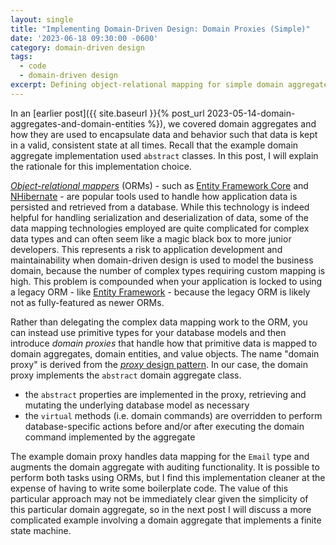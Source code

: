 ```yaml
---
layout: single
title: "Implementing Domain-Driven Design: Domain Proxies (Simple)"
date: '2023-06-18 09:30:00 -0600'
category: domain-driven design
tags:
  - code
  - domain-driven design
excerpt: Defining object-relational mapping for simple domain aggregates
---
```


In an [earlier post]({{ site.baseurl }}{% post_url 2023-05-14-domain-aggregates-and-domain-entities %}), we covered domain aggregates and how they are used to encapsulate data and behavior such that data is kept in a valid, consistent state at all times.  Recall that the example domain aggregate implementation used `abstract` classes.  In this post, I will explain the rationale for this implementation choice.

[*Object-relational mappers*](https://en.wikipedia.org/wiki/Object%E2%80%93relational_mapping) (ORMs) - such as [Entity Framework Core](https://learn.microsoft.com/en-us/ef/core/) and [NHibernate](https://nhibernate.info/) - are popular tools used to handle how application data is persisted and retrieved from a database.  While this technology is indeed helpful for handling serialization and deserialization of data, some of the data mapping technologies employed are quite complicated for complex data types and can often seem like a magic black box to more junior developers.  This represents a risk to application development and maintainability when domain-driven design is used to model the business domain, because the number of complex types requiring custom mapping is high.  This problem is compounded when your application is locked to using a legacy ORM - like [Entity Framework](https://learn.microsoft.com/en-us/aspnet/entity-framework) - because the legacy ORM is likely not as fully-featured as newer ORMs.

Rather than delegating the complex data mapping work to the ORM, you can instead use primitive types for your database models and then introduce *domain proxies* that handle how that primitive data is mapped to domain aggregates, domain entities, and value objects.  The name "domain proxy" is derived from the [*proxy* design pattern](https://refactoring.guru/design-patterns/proxy).  In our case, the domain proxy implements the `abstract` domain aggregate class.

- the `abstract` properties are implemented in the proxy, retrieving and mutating the underlying database model as necessary
- the `virtual` methods (i.e. domain commands) are overridden to perform database-specific actions before and/or after executing the domain command implemented by the aggregate

<script src="https://gist.github.com/RyanMarcotte/860889afb5ca2f4d899f795e76c2eab5.js"></script>

<script src="https://gist.github.com/RyanMarcotte/b949195d11fa0958bb9f28e04a27ba0c.js"></script>

The example domain proxy handles data mapping for the `Email` type and augments the domain aggregate with auditing functionality.  It is possible to perform both tasks using ORMs, but I find this implementation cleaner at the expense of having to write some boilerplate code.  The value of this particular approach may not be immediately clear given the simplicity of this particular domain aggregate, so in the next post I will discuss a more complicated example involving a domain aggregate that implements a finite state machine.
